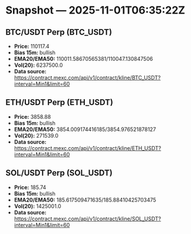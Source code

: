 # Snapshot — 2025-11-01T06:35:22Z

## BTC/USDT Perp (BTC_USDT)
- **Price:** 110117.4
- **Bias 15m:** bullish
- **EMA20/EMA50:** 110011.58670565381/110047.130847506
- **Vol(20):** 6237500.0
- **Data source:** https://contract.mexc.com/api/v1/contract/kline/BTC_USDT?interval=Min1&limit=60

## ETH/USDT Perp (ETH_USDT)
- **Price:** 3858.88
- **Bias 15m:** bullish
- **EMA20/EMA50:** 3854.009174416185/3854.976521878127
- **Vol(20):** 271539.0
- **Data source:** https://contract.mexc.com/api/v1/contract/kline/ETH_USDT?interval=Min1&limit=60

## SOL/USDT Perp (SOL_USDT)
- **Price:** 185.74
- **Bias 15m:** bullish
- **EMA20/EMA50:** 185.617509471635/185.88410425703475
- **Vol(20):** 1425001.0
- **Data source:** https://contract.mexc.com/api/v1/contract/kline/SOL_USDT?interval=Min1&limit=60
